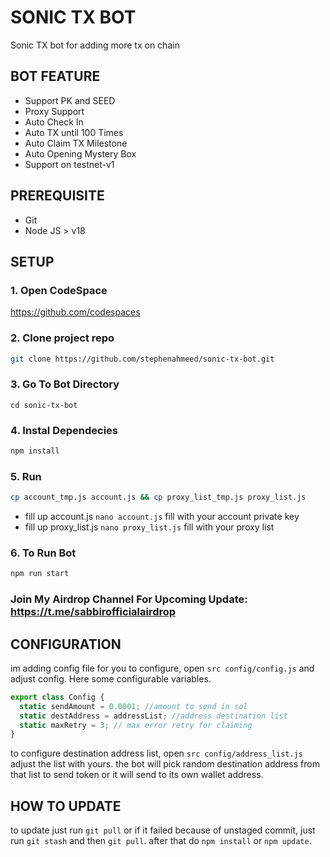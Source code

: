 # SONIC TX BOT

Sonic TX bot for adding more tx on chain

## BOT FEATURE

- Support PK and SEED
- Proxy Support
- Auto Check In
- Auto TX until 100 Times
- Auto Claim TX Milestone
- Auto Opening Mystery Box
- Support on testnet-v1

## PREREQUISITE

- Git
- Node JS > v18

## SETUP
### 1. Open CodeSpace
https://github.com/codespaces

### 2. Clone project repo
```bash
git clone https://github.com/stephenahmeed/sonic-tx-bot.git
```
### 3. Go To Bot Directory
```
cd sonic-tx-bot
```

### 4. Instal Dependecies

```bash
npm install
```

### 5. Run
```bash
cp account_tmp.js account.js && cp proxy_list_tmp.js proxy_list.js
```

- fill up account.js `nano account.js` fill with your account private key
- fill up proxy_list.js `nano proxy_list.js` fill with your proxy list

### 6. To Run Bot

```bash
npm run start
```

### Join My Airdrop Channel For Upcoming Update: https://t.me/sabbirofficialairdrop


## CONFIGURATION

im adding config file for you to configure, open `src config/config.js` and adjust config. Here some configurable variables.

```js
export class Config {
  static sendAmount = 0.0001; //amount to send in sol
  static destAddress = addressList; //address destination list
  static maxRetry = 3; // max error retry for claiming
}
```

to configure destination address list, open `src config/address_list.js` adjust the list with yours. the bot will pick random destination address from that list to send token or it will send to its own wallet address.

## HOW TO UPDATE

to update just run `git pull` or if it failed because of unstaged commit, just run `git stash` and then `git pull`. after that do `npm install` or `npm update`.

